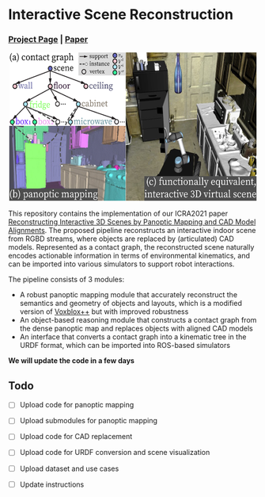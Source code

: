 # Interactive Scene Reconstruction

### [Project Page](https://sites.google.com/view/icra2021-reconstruction) | [Paper](https://arxiv.org/pdf/2103.16095.pdf) 
<p align="center">
  <img width="500" height="300" src="motivation.jpg">
</p>

This repository contains the implementation of our ICRA2021 paper [Reconstructing Interactive 3D Scenes by Panoptic Mapping and CAD Model Alignments](https://sites.google.com/view/icra2021-reconstruction). 
The proposed pipeline reconstructs an interactive indoor scene from RGBD streams, where objects are replaced by (articulated) CAD models. Represented as a contact graph, 
the reconstructed scene naturally encodes actionable information in terms of environmental kinematics, and can be imported into various simulators to support robot interactions.

The pipeline consists of 3 modules:
- A robust panoptic mapping module that accurately reconstruct the semantics and geometry of objects and layouts, which is a modified version of [Voxblox++](https://github.com/ethz-asl/voxblox-plusplus) but with
improved robustness
- An object-based reasoning module that constructs a contact graph from the dense panoptic map and replaces objects with aligned CAD models
- An interface that converts a contact graph into a kinematic tree in the URDF format, which can be imported into ROS-based simulators

**We will update the code in a few days**

## Todo

- [ ] Upload code for panoptic mapping
- [ ] Upload submodules for panoptic mapping
- [ ] Upload code for CAD replacement
- [ ] Upload code for URDF conversion and scene visualization
- [ ] Upload dataset and use cases
- [ ] Update instructions


